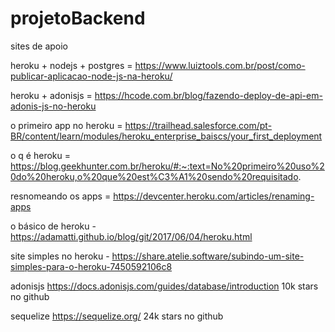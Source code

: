 # projetoBackend

sites de apoio



heroku + nodejs + postgres = https://www.luiztools.com.br/post/como-publicar-aplicacao-node-js-na-heroku/

heroku + adonisjs = https://hcode.com.br/blog/fazendo-deploy-de-api-em-adonis-js-no-heroku

o primeiro app no heroku = https://trailhead.salesforce.com/pt-BR/content/learn/modules/heroku_enterprise_baiscs/your_first_deployment

o q é heroku = https://blog.geekhunter.com.br/heroku/#:~:text=No%20primeiro%20uso%20do%20heroku,o%20que%20est%C3%A1%20sendo%20requisitado.

resnomeando os apps = https://devcenter.heroku.com/articles/renaming-apps

o básico de heroku - https://adamatti.github.io/blog/git/2017/06/04/heroku.html

site simples no heroku - https://share.atelie.software/subindo-um-site-simples-para-o-heroku-7450592106c8


adonisjs https://docs.adonisjs.com/guides/database/introduction 10k stars no github

sequelize https://sequelize.org/ 24k stars no github
